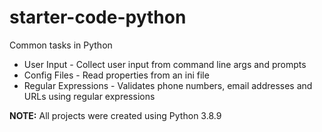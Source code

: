 # starter-code-python
Common tasks in Python
* User Input - Collect user input from command line args and prompts
* Config Files - Read properties from an ini file
* Regular Expressions - Validates phone numbers, email addresses and URLs using regular expressions

**NOTE:** All projects were created using Python 3.8.9
